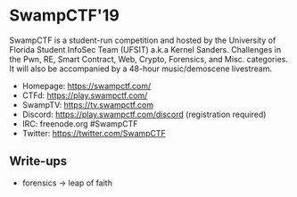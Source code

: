 # SwampCTF'19

SwampCTF is a student-run competition and hosted by the University of Florida Student InfoSec Team (UFSIT) a.k.a Kernel Sanders.
Challenges in the Pwn, RE, Smart Contract, Web, Crypto, Forensics, and Misc. categories. It will also be accompanied by a 48-hour music/demoscene livestream.


* Homepage: https://swampctf.com/
* CTFd: https://play.swampctf.com/
* SwampTV: https://tv.swampctf.com
* Discord: https://play.swampctf.com/discord (registration required)
* IRC: freenode.org #SwampCTF
* Twitter: https://twitter.com/SwampCTF

## Write-ups

* forensics -> leap of faith
